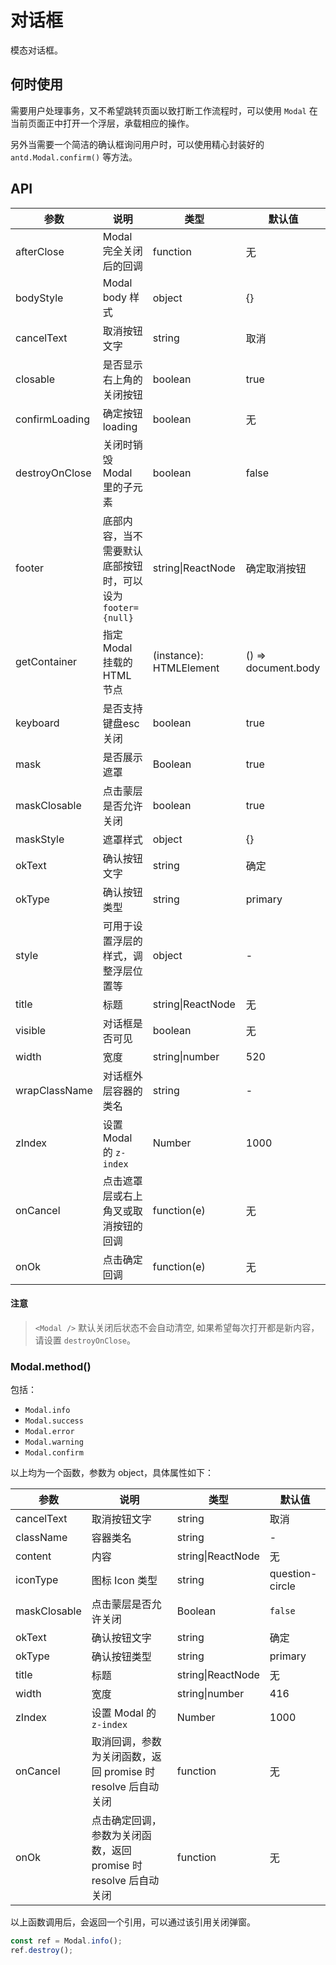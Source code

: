 # 对话框


模态对话框。

## 何时使用

需要用户处理事务，又不希望跳转页面以致打断工作流程时，可以使用 `Modal` 在当前页面正中打开一个浮层，承载相应的操作。

另外当需要一个简洁的确认框询问用户时，可以使用精心封装好的 `antd.Modal.confirm()` 等方法。

## API

| 参数 | 说明 | 类型 | 默认值 |
| --- | --- | --- | --- |
| afterClose | Modal 完全关闭后的回调 | function | 无 |
| bodyStyle | Modal body 样式 | object | {} |
| cancelText | 取消按钮文字 | string | 取消 |
| closable | 是否显示右上角的关闭按钮 | boolean | true |
| confirmLoading | 确定按钮 loading | boolean | 无 |
| destroyOnClose | 关闭时销毁 Modal 里的子元素 | boolean | false |
| footer | 底部内容，当不需要默认底部按钮时，可以设为 `footer={null}` | string\|ReactNode | 确定取消按钮 |
| getContainer | 指定 Modal 挂载的 HTML 节点 | (instance): HTMLElement | () => document.body |
| keyboard | 是否支持键盘esc关闭 | boolean | true |
| mask | 是否展示遮罩 | Boolean | true |
| maskClosable | 点击蒙层是否允许关闭 | boolean | true |
| maskStyle | 遮罩样式 | object | {} |
| okText | 确认按钮文字 | string | 确定 |
| okType | 确认按钮类型 | string | primary |
| style | 可用于设置浮层的样式，调整浮层位置等 | object | - |
| title | 标题 | string\|ReactNode | 无 |
| visible | 对话框是否可见 | boolean | 无 |
| width | 宽度 | string\|number | 520 |
| wrapClassName | 对话框外层容器的类名 | string | - |
| zIndex | 设置 Modal 的 `z-index` | Number | 1000 |
| onCancel | 点击遮罩层或右上角叉或取消按钮的回调 | function(e) | 无 |
| onOk | 点击确定回调 | function(e) | 无 |

#### 注意

> `<Modal />` 默认关闭后状态不会自动清空, 如果希望每次打开都是新内容，请设置 `destroyOnClose`。

### Modal.method()

包括：

- `Modal.info`
- `Modal.success`
- `Modal.error`
- `Modal.warning`
- `Modal.confirm`

以上均为一个函数，参数为 object，具体属性如下：

| 参数 | 说明 | 类型 | 默认值 |
| --- | --- | --- | --- |
| cancelText | 取消按钮文字 | string | 取消 |
| className | 容器类名 | string | - |
| content | 内容 | string\|ReactNode | 无 |
| iconType | 图标 Icon 类型 | string | question-circle |
| maskClosable | 点击蒙层是否允许关闭 | Boolean | `false` |
| okText | 确认按钮文字 | string | 确定 |
| okType | 确认按钮类型 | string | primary |
| title | 标题 | string\|ReactNode | 无 |
| width | 宽度 | string\|number | 416 |
| zIndex | 设置 Modal 的 `z-index` | Number | 1000 |
| onCancel | 取消回调，参数为关闭函数，返回 promise 时 resolve 后自动关闭 | function | 无 |
| onOk | 点击确定回调，参数为关闭函数，返回 promise 时 resolve 后自动关闭 | function | 无 |

以上函数调用后，会返回一个引用，可以通过该引用关闭弹窗。

```js
const ref = Modal.info();
ref.destroy();
```

<style>
.code-box-demo .ant-btn {
  margin-right: 8px;
}
</style>

